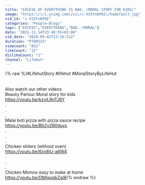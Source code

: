 ```yaml
---
title: "EXCESS OF EVERYTHING IS BAD..(MORAL STORY FOR KIDS)"
image: "https:\/\/i.ytimg.com\/vi\/i-V2Xtn6PQI\/hqdefault.jpg"
vid_id: "i-V2Xtn6PQI"
categories: "People-Blogs"
tags: ["EXCESS","EVERYTHING","BAD..(MORAL"]
date: "2021-11-14T23:48:55+03:00"
vid_date: "2020-09-02T12:16:51Z"
duration: "PT6M22S"
viewcount: "832"
likeCount: "22"
dislikeCount: "1"
channel: "LifeHut"
---
```

{% raw %}#LifehutStory #lifehut #MoralStoryByLifeHut <br /><br /><br />Also watch our other videos<br />Beauty Parlour Moral story for kids<br /><a rel="nofollow" target="blank" href="https://youtu.be/kzviLRnTJ6Y">https://youtu.be/kzviLRnTJ6Y</a><br />.<br />.<br />.<br />Malai boti pizza with pizza sauce recipe<br /><a rel="nofollow" target="blank" href="https://youtu.be/Bb2y2B0duys">https://youtu.be/Bb2y2B0duys</a><br />.<br />.<br />.<br />Chicken sliders (without oven)<br /><a rel="nofollow" target="blank" href="https://youtu.be/6zx8iU-a8W4">https://youtu.be/6zx8iU-a8W4</a><br />.<br />.<br />.<br />Chicken Momos easy to make at home<br /><a rel="nofollow" target="blank" href="https://youtu.be/DMlqqgbZgl8">https://youtu.be/DMlqqgbZgl8</a>{% endraw %}
